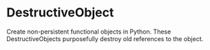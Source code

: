 # DestructiveObject
Create non-persistent functional objects in Python. These DestructiveObjects purposefully destroy old references to the object.

